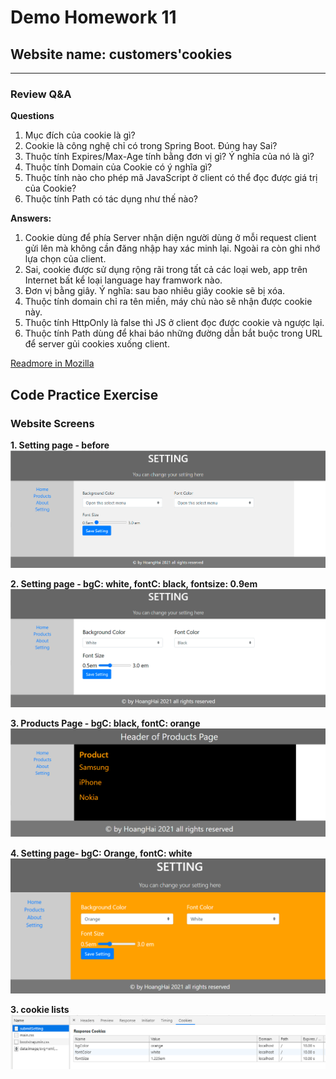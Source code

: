 
Demo Homework 11 
=======
## Website name: customers'cookies
 
---
### Review Q&A
**Questions**
  1. Mục đích của cookie là gì?
  2. Cookie là công nghệ chỉ có trong Spring Boot. Đúng hay Sai?
  3. Thuộc tính Expires/Max-Age tính bằng đơn vị gì? Ý nghĩa của nó là gì?
  4. Thuộc tính Domain của Cookie có ý nghĩa gì?
  5. Thuộc tính nào cho phép mã JavaScript ở client có thể đọc được giá trị của Cookie?
  6. Thuộc tính Path có tác dụng như thế nào?
  
**Answers:**
1. Cookie dùng để phía Server nhận diện người dùng ở mỗi request client gửi lên mà không cần đăng nhập hay xác minh lại. Ngoài ra còn ghi nhớ lựa chọn của client.
2. Sai, cookie được sử dụng rộng rãi trong tất cả các loại web, app trên Internet bất kể loại language hay framwork nào.
3. Đơn vị bằng giây. Ý nghĩa: sau bao nhiêu giây cookie sẽ bị xóa.
4. Thuộc tính domain chỉ ra tên miền, máy chủ nào sẽ nhận được cookie này.
5. Thuộc tính HttpOnly là false thì JS ở client đọc được cookie và ngược lại.
6. Thuộc tính Path dùng để khai báo những đường dẫn bắt buộc trong URL để server gủi cookies xuống client.

[Readmore in Mozilla](https://developer.mozilla.org/en-US/docs/Web/HTTP/Cookies)
## Code Practice Exercise
### Website Screens
**1. Setting page - before**
![](view1.jpg)

**2. Setting page - bgC: white, fontC: black, fontsize: 0.9em**
![](view2.jpg)

**3. Products Page - bgC: black, fontC: orange**
![](view3.jpg)

**4. Setting page- bgC: Orange, fontC: white**
![](view4.jpg)

**3. cookie lists**
![](cookie.jpg)


